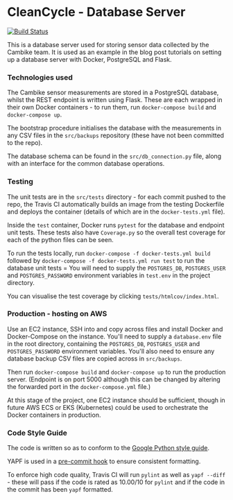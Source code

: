 # CleanCycle -  Database Server

[![Build Status](https://travis-ci.com/mukul-rathi/CleanCycle.svg?branch=tutorial)](https://travis-ci.com/mukul-rathi/CleanCycle)

This is a database server used for storing sensor data collected by the Cambike team. It is used as an example in the blog post tutorials on setting up a database server with Docker, PostgreSQL and Flask. 

### Technologies used

The Cambike sensor measurements are stored in a PostgreSQL database, whilst the REST endpoint is written using Flask. These are each wrapped in their own Docker containers - to run them, run `docker-compose build` and `docker-compose up`. 

The bootstrap procedure initialises the database with the measurements in any CSV files in the `src/backups` repository (these have not been committed to the repo). 

The database schema can be found in the `src/db_connection.py` file, along with an interface for the common database operations. 

### Testing

The unit tests are in the `src/tests` directory - for each commit pushed to the repo, the Travis CI automatically builds an image from the testing Dockerfile and deploys the container (details of which are in the `docker-tests.yml` file). 

Inside the `test` container, Docker runs `pytest` for the database and endpoint unit tests. These tests also have `Coverage.py` so the overall test coverage for each of the python files can be seen.

To run the tests locally, run `docker-compose -f docker-tests.yml build` followed by `docker-compose -f docker-tests.yml run test` to run the database unit tests = You will need to supply the `POSTGRES_DB`, `POSTGRES_USER` and `POSTGRES_PASSWORD` environment variables in `test.env` in the project directory.

You can visualise the test coverage by clicking `tests/htmlcov/index.html`.

### Production - hosting on AWS

Use an EC2 instance, SSH into and copy across files and install Docker and Docker-Compose on the instance. You'll need to supply a `database.env` file in the root directory, containing the  `POSTGRES_DB`, `POSTGRES_USER` and `POSTGRES_PASSWORD` environment variables. You'll also need to ensure any database backup CSV files are copied across in `src/backups`. 

Then run `docker-compose build` and `docker-compose up` to run the production server. (Endpoint is on port 5000 although this can be changed by altering the forwarded port in the `docker-compose.yml` file.)

At this stage of the project, one EC2 instance should be sufficient, though in future AWS ECS or EKS (Kubernetes) could be used to orchestrate the Docker containers in production. 

### Code Style Guide
The code is written so as to conform to the [Google Python style guide](http://google.github.io/styleguide/pyguide.html). 

YAPF is used in a [pre-commit hook](https://github.com/google/yapf/blob/master/plugins/pre-commit.sh) to ensure consistent formatting. 

To enforce high code quality, Travis CI will run `pylint` as well as `yapf --diff` - these will pass if the code is rated as 10.00/10 for `pylint` and if the code in the commit has been `yapf` formatted. 

